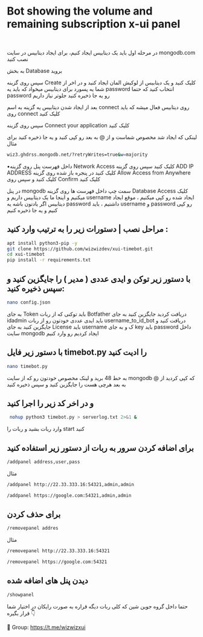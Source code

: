 # Bot showing the volume and remaining subscription x-ui panel

<br>

 در مرحله اول باید یک دیتابیس ایجاد کنیم، برای ایجاد دیتابیس در سایت mongodb.com نصب کنید 

به بخش Database بروید

سپس روی گزینه Create کلیک کنید و یک دیتابیس از لوکیش المان ایجاد کنید و در اخر از شما یه پسورد برای دیتابیس میخواد که باید یه password انتخاب کنید که حتما password رو یه جا ذخیره کنید جلوتر نیاز داریم

بعد از ایجاد شدن دیتابیس یه گزینه به اسم connect روی دیتابیس فعال میشه که باید روی connect کلیک کنید 

سپس روی گزینه Connect your application کلیک کنید

لینکی که ایجاد شد مخصوص شماست و از @ به بعد رو کپی کنید و یه جا ذخیره کنید برای مثال 
```sh
wiz3.ghdrss.mongodb.net/?retryWrites=true&w=majority
```

▪️داخل فهرست پنل روی گزینه Network Access کلیک کنید سپس روی گزینه   ADD IP ADDRESS کلیک کنید در پنجره باز شده روی گزینه  Allow Access from Anywhere کلیک کنید و سپس روی Confirm کلیک کنید

 در پنل mongodb سمت چپ داخل فهرست ها روی گزینه Database Access کلیک میکنیم و اینجا ما یک دیتابیس داریم و username ایجاد شده رو کپی میکنیم ، موقع ایجاد دیتابیس اگر یادتون باشه یه password داشتیم ، باید username و password رو کپی کنیم و یه جا ذخیره کنیم

## مراحل نصب | دستورات زیر را به ترتیب وارد کنید :


```sh
apt install python3-pip -y
git clone https://github.com/wizwizdev/xui-timebot.git
cd xui-timebot
pip install -r requirements.txt
```

## با دستور زیر توکن و ایدی عددی ( مدیر ) را جایگزین کنید و سپس ذخیره کنید: 

```sh
nano config.json
```

به جای Token باید توکنی که از ربات Botfather دریافت کردید جایگزین کنید
به جای idadmin باید ایدی عددی خودتون رو از ربات  username_to_id_bot دریافت کنید و جایگزین کنید
به جای License باید username ک و به جای key باید password داخل سایت mongodb ایجاد کردیم رو وارد کنیم 


## با دستور زیر فایل timebot.py را ادیت کنید

```sh
nano timebot.py
```

به خط 48 برید و لینک مخصوص خودتون رو که از سایت mongodb که کپی کردید از @ به بعد هرچی هست را جایگزین کنید و سپس ذخیره کنید


## و در اخر کد زیر را اجرا کنید 

```sh
 nohup python3 timebot.py > serverlog.txt 2>&1 &
```

وارد ربات بشید و ربات را  start کنید 

## برای اضافه کردن سرور به ربات از دستور زیر استفاده کنید

```sh
/addpanel address,user,pass
```
مثال
```sh
/addpanel http://22.33.333.16:54321,admin,admin
```
```sh
/addpanel https://google.com:54321,admin,admin
```

## برای حذف کردن
```sh
/removepanel addres
```
مثال
```sh
/removepanel http://22.33.333.16:54321
```
```sh
/removepanel https://google.com:54321
```

## دیدن پنل های اضافه شده
```sh
/showpanel
```

حتما داخل گروه جوین شین که کلی ربات دیگه قراره به صورت رایکان در اختیار شما قرار بگیره 👇

💎 Group: https://t.me/wizwizxui 
